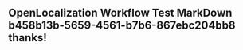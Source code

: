 <properties
ms.topic="hero-topic"
ms.test1="hero-topic"
ms.test2="test"/>

## OpenLocalization Workflow Test MarkDown b458b13b-5659-4561-b7b6-867ebc204bb8 thanks!
